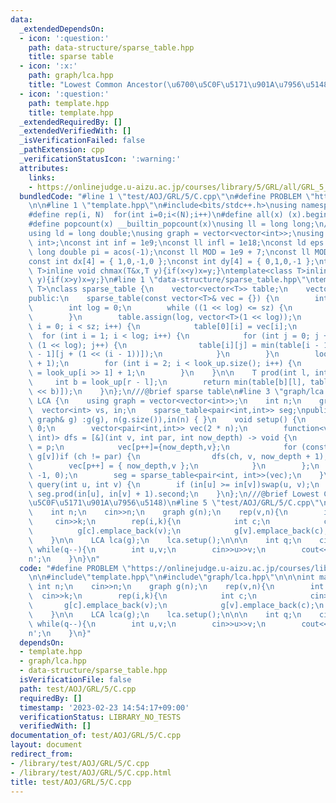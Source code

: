 ```yaml
---
data:
  _extendedDependsOn:
  - icon: ':question:'
    path: data-structure/sparse_table.hpp
    title: sparse table
  - icon: ':x:'
    path: graph/lca.hpp
    title: "Lowest Common Ancestor(\u6700\u5C0F\u5171\u901A\u7956\u5148)"
  - icon: ':question:'
    path: template.hpp
    title: template.hpp
  _extendedRequiredBy: []
  _extendedVerifiedWith: []
  _isVerificationFailed: false
  _pathExtension: cpp
  _verificationStatusIcon: ':warning:'
  attributes:
    links:
    - https://onlinejudge.u-aizu.ac.jp/courses/library/5/GRL/all/GRL_5_C
  bundledCode: "#line 1 \"test/AOJ/GRL/5/C.cpp\"\n#define PROBLEM \"https://onlinejudge.u-aizu.ac.jp/courses/library/5/GRL/all/GRL_5_C\"\
    \n\n#line 1 \"template.hpp\"\n#include<bits/stdc++.h>\nusing namespace std;\n\
    #define rep(i, N)  for(int i=0;i<(N);i++)\n#define all(x) (x).begin(),(x).end()\n\
    #define popcount(x) __builtin_popcount(x)\nusing ll = long long;\n//using i128=__int128_t;\n\
    using ld = long double;\nusing graph = vector<vector<int>>;\nusing P = pair<int,\
    \ int>;\nconst int inf = 1e9;\nconst ll infl = 1e18;\nconst ld eps = 1e-6;\nconst\
    \ long double pi = acos(-1);\nconst ll MOD = 1e9 + 7;\nconst ll MOD2 = 998244353;\n\
    const int dx[4] = { 1,0,-1,0 };\nconst int dy[4] = { 0,1,0,-1 };\ntemplate<class\
    \ T>inline void chmax(T&x,T y){if(x<y)x=y;}\ntemplate<class T>inline void chmin(T&x,T\
    \ y){if(x>y)x=y;}\n#line 1 \"data-structure/sparse_table.hpp\"\ntemplate<class\
    \ T>\nclass sparse_table {\n    vector<vector<T>> table;\n    vector<int> look_up;\n\
    public:\n    sparse_table(const vector<T>& vec = {}) {\n        int sz = vec.size();\n\
    \        int log = 0;\n        while ((1 << log) <= sz) {\n            log++;\n\
    \        }\n        table.assign(log, vector<T>(1 << log));\n        for (int\
    \ i = 0; i < sz; i++) {\n            table[0][i] = vec[i];\n        }\n      \
    \  for (int i = 1; i < log; i++) {\n            for (int j = 0; j + (1 << i) <=\
    \ (1 << log); j++) {\n                table[i][j] = min(table[i - 1][j], table[i\
    \ - 1][j + (1 << (i - 1))]);\n            }\n        }\n        look_up.resize(sz\
    \ + 1);\n        for (int i = 2; i < look_up.size(); i++) {\n            look_up[i]\
    \ = look_up[i >> 1] + 1;\n        }\n    }\n\n    T prod(int l, int r) {\n   \
    \     int b = look_up[r - l];\n        return min(table[b][l], table[b][r - (1\
    \ << b)]);\n    }\n};\n///@brief sparse table\n#line 3 \"graph/lca.hpp\"\nclass\
    \ LCA {\n    using graph = vector<vector<int>>;\n    int n;\n    graph g;\n  \
    \  vector<int> vs, in;\n    sparse_table<pair<int,int>> seg;\npublic:\n    LCA(const\
    \ graph& g) :g(g), n(g.size()),in(n) { }\n    void setup() {\n        int p =\
    \ 0;\n        vector<pair<int,int>> vec(2 * n);\n        function<void(int, int,\
    \ int)> dfs = [&](int v, int par, int now_depth) -> void {\n            in[v]\
    \ = p;\n            vec[p++]={now_depth,v};\n            for (const auto& ch :\
    \ g[v])if (ch != par) {\n                dfs(ch, v, now_depth + 1);\n        \
    \        vec[p++] = { now_depth,v };\n            }\n        };\n        dfs(0,\
    \ -1, 0);\n        seg = sparse_table<pair<int, int>>(vec);\n    }\n\n    int\
    \ query(int u, int v) {\n        if (in[u] >= in[v])swap(u, v);\n        return\
    \ seg.prod(in[u], in[v] + 1).second;\n    }\n};\n///@brief Lowest Common Ancestor(\u6700\
    \u5C0F\u5171\u901A\u7956\u5148)\n#line 5 \"test/AOJ/GRL/5/C.cpp\"\n\n\nint main(){\n\
    \    int n;\n    cin>>n;\n    graph g(n);\n    rep(v,n){\n        int k;\n   \
    \     cin>>k;\n        rep(i,k){\n            int c;\n            cin>>c;\n  \
    \          g[c].emplace_back(v);\n            g[v].emplace_back(c);\n        }\n\
    \    }\n\n    LCA lca(g);\n    lca.setup();\n\n\n    int q;\n    cin>>q;\n   \
    \ while(q--){\n        int u,v;\n        cin>>u>>v;\n        cout<<lca.query(u,v)<<'\\\
    n';\n    }\n}\n"
  code: "#define PROBLEM \"https://onlinejudge.u-aizu.ac.jp/courses/library/5/GRL/all/GRL_5_C\"\
    \n\n#include\"template.hpp\"\n#include\"graph/lca.hpp\"\n\n\nint main(){\n   \
    \ int n;\n    cin>>n;\n    graph g(n);\n    rep(v,n){\n        int k;\n      \
    \  cin>>k;\n        rep(i,k){\n            int c;\n            cin>>c;\n     \
    \       g[c].emplace_back(v);\n            g[v].emplace_back(c);\n        }\n\
    \    }\n\n    LCA lca(g);\n    lca.setup();\n\n\n    int q;\n    cin>>q;\n   \
    \ while(q--){\n        int u,v;\n        cin>>u>>v;\n        cout<<lca.query(u,v)<<'\\\
    n';\n    }\n}"
  dependsOn:
  - template.hpp
  - graph/lca.hpp
  - data-structure/sparse_table.hpp
  isVerificationFile: false
  path: test/AOJ/GRL/5/C.cpp
  requiredBy: []
  timestamp: '2023-02-23 14:54:17+09:00'
  verificationStatus: LIBRARY_NO_TESTS
  verifiedWith: []
documentation_of: test/AOJ/GRL/5/C.cpp
layout: document
redirect_from:
- /library/test/AOJ/GRL/5/C.cpp
- /library/test/AOJ/GRL/5/C.cpp.html
title: test/AOJ/GRL/5/C.cpp
---
```


